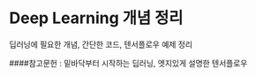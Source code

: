 Deep Learning 개념 정리
===

딥러닝에 필요한 개념, 간단한 코드, 텐서플로우 예제 정리 

####참고문헌 : 밑바닥부터 시작하는 딥러닝, 엣지있게 설명한 텐서플로우

